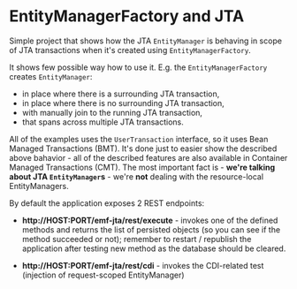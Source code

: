 EntityManagerFactory and JTA
===========

Simple project that shows how the JTA `EntityManager` is behaving in scope of JTA transactions 
when it's created using `EntityManagerFactory`.

It shows few possible way how to use it. E.g. the `EntityManagerFactory` creates `EntityManager`:

* in place where there is a surrounding JTA transaction,
* in place where there is no surrounding JTA transaction,
* with manually join to the running JTA transaction,
* that spans across multiple JTA transactions.

All of the examples uses the `UserTransaction` interface, so it uses Bean Managed Transactions (BMT).
It's done just to easier show the described above bahavior - all of the described features are also available in
Container Managed Transactions (CMT). The most important fact is - **we're talking about JTA `EntityManager`s** - 
we're **not** dealing with the resource-local EntityManagers.

By default the application exposes 2 REST endpoints:

* **http://HOST:PORT/emf-jta/rest/execute** - invokes one of the defined methods and returns the list of persisted 
  objects (so you can see if the method succeeded or not); remember to restart / republish the application after testing new method as the database should be cleared.

* **http://HOST:PORT/emf-jta/rest/cdi** - invokes the CDI-related test (injection of request-scoped EntityManager)